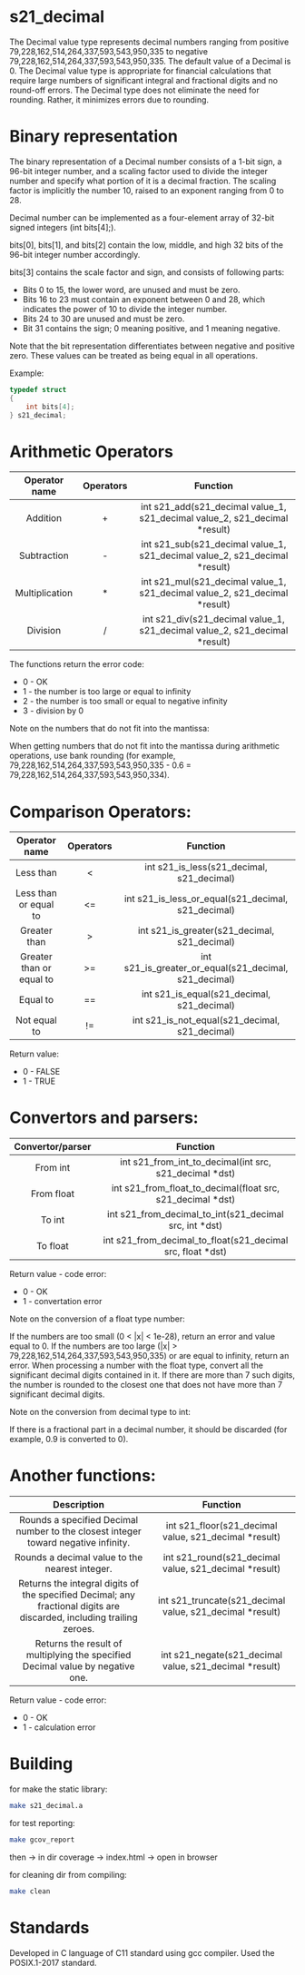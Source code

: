 # s21_decimal
The Decimal value type represents decimal numbers ranging from positive 79,228,162,514,264,337,593,543,950,335 to negative 79,228,162,514,264,337,593,543,950,335. The default value of a Decimal is 0. The Decimal value type is appropriate for financial calculations that require large numbers of significant integral and fractional digits and no round-off errors. The Decimal type does not eliminate the need for rounding. Rather, it minimizes errors due to rounding.

# Binary representation

The binary representation of a Decimal number consists of a 1-bit sign, a 96-bit integer number, and a scaling factor used to divide the integer number and specify what portion of it is a decimal fraction. The scaling factor is implicitly the number 10, raised to an exponent ranging from 0 to 28.

Decimal number can be implemented as a four-element array of 32-bit signed integers (int bits[4];).

bits[0], bits[1], and bits[2] contain the low, middle, and high 32 bits of the 96-bit integer number accordingly.

bits[3] contains the scale factor and sign, and consists of following parts:

* Bits 0 to 15, the lower word, are unused and must be zero.
* Bits 16 to 23 must contain an exponent between 0 and 28, which indicates the power of 10 to divide the integer number.
* Bits 24 to 30 are unused and must be zero.
* Bit 31 contains the sign; 0 meaning positive, and 1 meaning negative.

Note that the bit representation differentiates between negative and positive zero. These values can be treated as being equal in all operations.

Example:
```c
typedef struct 
{
    int bits[4];
} s21_decimal;
```


# Arithmetic Operators
|  Operator name | Operators |                                  Function                                  |
|:--------------:|:---------:|:--------------------------------------------------------------------------:|
| Addition       | +         | int s21_add(s21_decimal value_1, s21_decimal value_2, s21_decimal *result) |
| Subtraction    | -         | int s21_sub(s21_decimal value_1, s21_decimal value_2, s21_decimal *result) |
| Multiplication | *         | int s21_mul(s21_decimal value_1, s21_decimal value_2, s21_decimal *result) |
| Division       | /         | int s21_div(s21_decimal value_1, s21_decimal value_2, s21_decimal *result) |

The functions return the error code:

* 0 - OK
* 1 - the number is too large or equal to infinity
* 2 - the number is too small or equal to negative infinity
* 3 - division by 0

Note on the numbers that do not fit into the mantissa:

When getting numbers that do not fit into the mantissa during arithmetic operations, use bank rounding (for example, 79,228,162,514,264,337,593,543,950,335 - 0.6 = 79,228,162,514,264,337,593,543,950,334).

# Comparison Operators:

|       Operator name      | Operators |                        Function                       |
|:------------------------:|:---------:|:-----------------------------------------------------:|
| Less than                | <         | int s21_is_less(s21_decimal, s21_decimal)             |
| Less than or equal to    | <=        | int s21_is_less_or_equal(s21_decimal, s21_decimal)    |
| Greater than             | >         | int s21_is_greater(s21_decimal, s21_decimal)          |
| Greater than or equal to | >=        | int s21_is_greater_or_equal(s21_decimal, s21_decimal) |
| Equal to                 | ==        | int s21_is_equal(s21_decimal, s21_decimal)            |
| Not equal to             | !=        | int s21_is_not_equal(s21_decimal, s21_decimal)        |

Return value:

* 0 - FALSE
* 1 - TRUE


# Convertors and parsers:

| Convertor/parser |                          Function                          |
|:----------------:|:----------------------------------------------------------:|
| From int         | int s21_from_int_to_decimal(int src, s21_decimal *dst)     |
| From float       | int s21_from_float_to_decimal(float src, s21_decimal *dst) |
| To int           | int s21_from_decimal_to_int(s21_decimal src, int *dst)     |
| To float         | int s21_from_decimal_to_float(s21_decimal src, float *dst) |

Return value - code error:

* 0 - OK
* 1 - convertation error

Note on the conversion of a float type number:

If the numbers are too small (0 < |x| < 1e-28), return an error and value equal to 0.
If the numbers are too large (|x| > 79,228,162,514,264,337,593,543,950,335) or are equal to infinity, return an error.
When processing a number with the float type, convert all the significant decimal digits contained in it. If there are more than 7 such digits, the number is rounded to the closest one that does not have more than 7 significant decimal digits.

Note on the conversion from decimal type to int:

If there is a fractional part in a decimal number, it should be discarded (for example, 0.9 is converted to 0).

# Another functions:
|                                                      Description                                                      |                         Function                         |
|:---------------------------------------------------------------------------------------------------------------------:|:--------------------------------------------------------:|
| Rounds a specified Decimal number to the closest integer toward negative infinity.                                    | int s21_floor(s21_decimal value, s21_decimal *result)    |
| Rounds a decimal value to the nearest integer.                                                                        | int s21_round(s21_decimal value, s21_decimal *result)    |
| Returns the integral digits of the specified Decimal; any fractional digits are discarded, including trailing zeroes. | int s21_truncate(s21_decimal value, s21_decimal *result) |
| Returns the result of multiplying the specified Decimal value by negative one.                                        | int s21_negate(s21_decimal value, s21_decimal *result)   |

Return value - code error:

* 0 - OK
* 1 - calculation error

# Building

for make the static library:
```sh
make s21_decimal.a
```

for test reporting:
```sh
make gcov_report
```

then -> in dir coverage -> index.html -> open in browser

for cleaning dir from compiling:
```sh
make clean
```

# Standards
Developed in C language of C11 standard using gcc compiler.
Used the POSIX.1-2017 standard.
